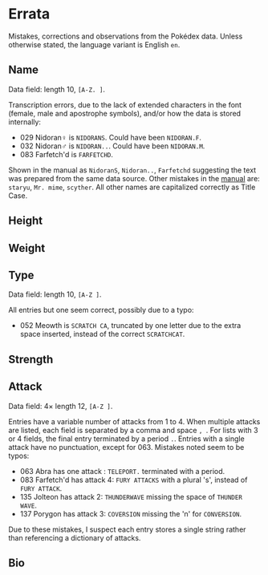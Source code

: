 # Errata

Mistakes, corrections and observations from the Pokédex data. Unless otherwise stated, the language variant is English `en`.

## Name

Data field: length 10, `[A-Z. ]`.

Transcription errors, due to the lack of extended characters in the font (female, male and apostrophe symbols), and/or how the data is stored internally:

- 029 Nidoran♀ is `NIDORANS`. Could have been `NIDORAN.F`.  
- 032 Nidoran♂ is `NIDORAN..`. Could have been `NIDORAN.M`.
- 083 Farfetch'd is `FARFETCHD`. 

Shown in the manual as `NidoranS`, `Nidoran..`, `Farfetchd` suggesting the text was prepared from the same data source. Other mistakes in the [manual](https://www.hasbro.com/common/instruct/89-203.PDF) are: `staryu`, `Mr. mime`, `scyther`. All other names are capitalized correctly as Title Case.

## Height 

## Weight

## Type

Data field: length 10, `[A-Z ]`.

All entries but one seem correct, possibly due to a typo:

- 052 Meowth is `SCRATCH CA`, truncated by one letter due to the extra space inserted, instead of the correct `SCRATCHCAT`.

## Strength

## Attack

Data field: 4× length 12, `[A-Z ]`.

Entries have a variable number of attacks from 1 to 4. When multiple attacks are listed, each field is separated by a comma and space `, `. For lists with 3 or 4 fields, the final entry terminated by a period `.`. Entries with a single attack have no punctuation, except for 063. Mistakes noted seem to be typos:

- 063 Abra has one attack : `TELEPORT.` terminated with a period.
- 083 Farfetch'd has attack 4: `FURY ATTACKS` with a plural 's', instead of `FURY ATTACK`.
- 135 Jolteon has attack 2: `THUNDERWAVE` missing the space of `THUNDER WAVE`.
- 137 Porygon has attack 3: `COVERSION` missing the 'n' for `CONVERSION`.

Due to these mistakes, I suspect each entry stores a single string rather than referencing a dictionary of attacks.

## Bio
